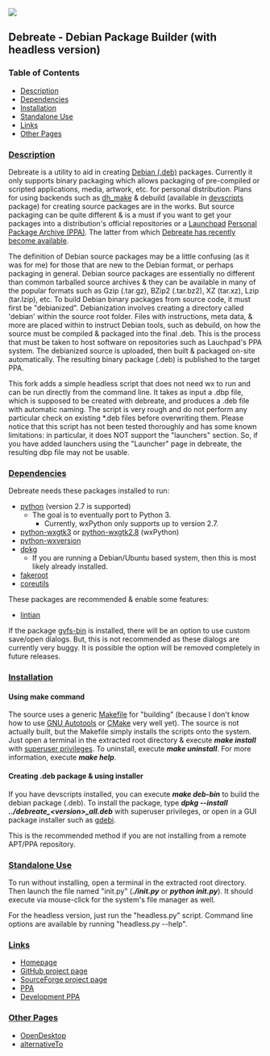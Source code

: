 ![][icon]

## Debreate - Debian Package Builder (with headless version)


### Table of Contents
* [Description](#description)
* [Dependencies](#dependencies)
* [Installation](#installation)
* [Standalone Use](#standalone-use)
* [Links](#links)
* [Other Pages](#other-pages)


### [Description](#table-of-contents)

Debreate is a utility to aid in creating [Debian (.deb)][wiki.deb] packages. Currently it only supports binary packaging which allows packaging of pre-compiled or scripted applications, media, artwork, etc. for personal distribution. Plans for using backends such as [dh_make][pkg.dh-make] & debuild (available in [devscripts][pkg.devscripts] package) for creating source packages are in the works. But source packaging can be quite different & is a must if you want to get your packages into a distribution's official repositories or a [Launchpad][launchpad] [Personal Package Archive (PPA)][wiki.ppa]. The latter from which [Debreate has recently become available][ppa.debreate].

The definition of Debian source packages may be a little confusing (as it was for me) for those that are new to the Debian format, or perhaps packaging in general. Debian source packages are essentially no different than common tarballed source archives & they can be available in many of the popular formats such as Gzip (.tar.gz), BZip2 (.tar.bz2), XZ (tar.xz), Lzip (tar.lzip), etc. To build Debian binary packages from source code, it must first be "debianized". Debianization involves creating a directory called 'debian' within the source root folder. Files with instructions, meta data, & more are placed within to instruct Debian tools, such as debuild, on how the source must be compiled & packaged into the final .deb. This is the process that must be taken to host software on repositories such as Lauchpad's PPA system. The debianized source is uploaded, then built & packaged on-site automatically. The resulting binary package (.deb) is published to the target PPA.

This fork adds a simple headless script that does not need wx to run and can be run directly from the command line. It takes as input a .dbp file, which is supposed to be created with debreate, and produces a .deb file with automatic naming. The script is very rough and do not perform any particular check on existing *.deb files before overwriting them. Please notice that this script has not been tested thoroughly and has some known limitations: in particular, it does NOT support the "launchers" section. So, if you have added launchers using the "Launcher" page in debreate, the resulting dbp file may not be usable.


### [Dependencies](#table-of-contents)

Debreate needs these packages installed to run:
* [python][pkg.python] (version 2.7 is supported)
    * The goal is to eventually port to Python 3.
        * Currently, wxPython only supports up to version 2.7.
* [python-wxgtk3][pkg.python-wxgtk3] or [python-wxgtk2.8][pkg.python-wxgtk2.8] (wxPython)
* [python-wxversion][pkg.python-wxversion]
* [dpkg][pkg.dpkg]
    * If you are running a Debian/Ubuntu based system, then this is most likely already installed.
* [fakeroot][pkg.fakeroot]
* [coreutils][pkg.coreutils]

These packages are recommended & enable some features:
* [lintian][pkg.lintian]

If the package [gvfs-bin][pkg.gvfs-bin] is installed, there will be an option to use custom save/open dialogs. But, this is not recommended as these dialogs are currently very buggy. It is possible the option will be removed completely in future releases.


### [Installation](#table-of-contents)

#### Using make command

The source uses a generic [Makefile][wiki.makefile] for "building" (because I don't know how to use [GNU Autotools][gnu-autotools] or [CMake][cmake] very well yet). The source is not actually built, but the Makefile simply installs the scripts onto the system. Just open a terminal in the extracted root directory & execute ***make install*** with [superuser privileges][wiki.superuser]. To uninstall, execute ***make uninstall***. For more information, execute ***make help***.

#### Creating .deb package & using installer

If you have devscripts installed, you can execute ***make deb-bin*** to build the debian package (.deb). To install the package, type ***dpkg --install ../debreate_\<version\>_all.deb*** with superuser privileges, or open in a GUI package installer such as [gdebi][pkg.gdebi].

This is the recommended method if you are not installing from a remote APT/PPA repository.


### [Standalone Use](#table-of-contents)

To run without installing, open a terminal in the extracted root directory. Then launch the file named "init.py" (***./init.py*** or ***python init.py***). It should execute via mouse-click for the system's file manager as well.

For the headless version, just run the "headless.py" script. Command line options are available by running "headless.py --help".


### [Links](#table-of-contents)
* [Homepage](https://antumdeluge.github.io/debreate-web)
* [GitHub project page](https://github.com/AntumDeluge/debreate)
* [SourceForge project page](https://sourceforge.net/projects/debreate)
* [PPA][ppa.debreate]
* [Development PPA][ppa.debreate-dev]


### [Other Pages](#table-of-contents)
* [OpenDesktop](https://www.opendesktop.org/content/show.php?content=101776)
* [alternativeTo](http://alternativeto.net/software/debreate/)



[icon]: bitmaps/icon/64/logo.png

[launchpad]: https://launchpad.net/

[wiki.deb]: https://en.wikipedia.org/wiki/Deb_(file_format)
[wiki.makefile]: https://en.wikipedia.org/wiki/Makefile
[wiki.ppa]: https://en.wikipedia.org/wiki/Personal_Package_Archive
[wiki.superuser]: https://en.wikipedia.org/wiki/Superuser

[ppa.debreate]: https://launchpad.net/~antumdeluge/+archive/ubuntu/debreate
[ppa.debreate-dev]: https://launchpad.net/~antumdeluge/+archive/ubuntu/debreate-dev

[pkg.coreutils]: http://packages.ubuntu.com/coreutils
[pkg.devscripts]: http://packages.ubuntu.com/devscripts
[pkg.dh-make]: http://packages.ubuntu.com/dh-make
[pkg.dpkg]: http://packages.ubuntu.com/dpkg
[pkg.fakeroot]: http://packages.ubuntu.com/fakeroot
[pkg.gdebi]: http://packages.ubuntu.com/gdebi
[pkg.gvfs-bin]: http://packages.ubuntu.com/gvfs-bin
[pkg.lintian]: http://packages.ubuntu.com/lintian
[pkg.python]: http://packages.ubuntu.com/python2.7
[pkg.python-wxversion]: http://packages.ubuntu.com/python-wxversion
[pkg.python-wxgtk2.8]: http://packages.ubuntu.com/python-wxgtk2.8
[pkg.python-wxgtk3]: http://packages.ubuntu.com/python-wxgtk3

[ubu.wily.python-wxgtk]: http://packages.ubuntu.com/wily/python-wxgtk2.8

[cmake]: https://cmake.org/
[gnu-autotools]: https://en.wikipedia.org/wiki/GNU_Build_System
